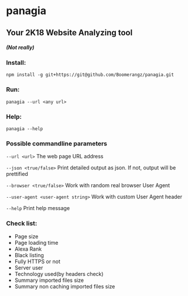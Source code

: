 # panagia

## Your 2K18 Website Analyzing tool

#### *(Not really)*

### Install:
`npm install -g git+https://git@github.com/Boomerangz/panagia.git`

### Run:
`panagia --url <any url>`

### Help:
`panagia --help`


### Possible commandline parameters
`--url <url>` The web page URL address

`--json <true/false>` Print detailed output as json. If not, output will be prettified

`--browser <true/false>` Work with random real browser User Agent

`--user-agent <user-agent string>`   Work with custom User Agent header

`--help`  Print help message

### Check list:
* Page size
* Page loading time
* Alexa Rank
* Black listing
* Fully HTTPS or not
* Server user
* Technology used(by headers check)
* Summary imported files size
* Summary non caching imported files size
